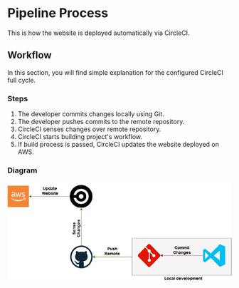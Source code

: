 # Pipeline Process

This is how the website is deployed automatically via CircleCI.

## Workflow

In this section, you will find simple explanation for the configured CircleCI full cycle.

### Steps

1. The developer commits changes locally using Git.
2. The developer pushes commits to the remote repository.
3. CircleCI senses changes over remote repository.
4. CircleCI starts building project's workflow.
5. If build process is passed, CircleCI updates the website deployed on AWS.

### Diagram

![CircleCI Loop Image](../screenshots/circleci-loop.png)
